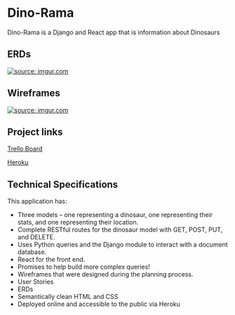 # Dino-Rama

Dino-Rama is a Django and React app that is information about Dinosaurs

## ERDs
<a href="https://imgur.com/ddQSRD1"><img src="https://i.imgur.com/071KeRp.png" title="source: imgur.com" /></a>

## Wireframes
<a href="https://imgur.com/KLLJHeQ"><img src="https://i.imgur.com/UZfKkFE.png" title="source: imgur.com" /></a>

## Project links
[Trello Board](https://trello.com/b/WGq8ed7r/dinostyles)

[Heroku](https://dino-rama.herokuapp.com)


## Technical Specifications
This application has:

* Three models – one representing a dinosaur, one representing their stats, and one representing their location. 
* Complete RESTful routes for the dinosaur model with GET, POST, PUT, and DELETE.
* Uses Python queries and the Django module to interact with a document database.
* React for the front end.
* Promises to help build more complex queries!
* Wireframes that were designed during the planning process.
* User Stories
* ERDs
* Semantically clean HTML and CSS
* Deployed online and accessible to the public via Heroku